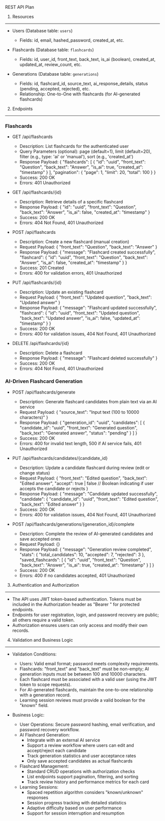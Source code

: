 REST API Plan

1. Resources
-------------------
- Users (Database table: `users`)
  - Fields: id, email, hashed_password, created_at, etc.

- Flashcards (Database table: `flashcards`)
  - Fields: id, user_id, front_text, back_text, is_ai (boolean), created_at, updated_at, review_count, etc.

- Generations (Database table: `generations`)
  - Fields: id, flashcard_id, source_text, ai_response_details, status (pending, accepted, rejected), etc.
  - Relationship: One-to-One with flashcards (for AI-generated flashcards)


2. Endpoints
-------------------

### Flashcards

- GET /api/flashcards
  - Description: List flashcards for the authenticated user
  - Query Parameters (optional):
      page (default=1), limit (default=20), filter (e.g., type: 'ai' or 'manual'), sort (e.g., 'created_at')
  - Response Payload:
    {
      "flashcards": [
         {
           "id": "uuid",
           "front_text": "Question",
           "back_text": "Answer",
           "is_ai": true,
           "created_at": "timestamp"
         }
      ],
      "pagination": { "page": 1, "limit": 20, "total": 100 }
    }
  - Success: 200 OK
  - Errors: 401 Unauthorized

- GET /api/flashcards/{id}
  - Description: Retrieve details of a specific flashcard
  - Response Payload:
    {
      "id": "uuid",
      "front_text": "Question",
      "back_text": "Answer",
      "is_ai": false,
      "created_at": "timestamp"
    }
  - Success: 200 OK
  - Errors: 404 Not Found, 401 Unauthorized

- POST /api/flashcards
  - Description: Create a new flashcard (manual creation)
  - Request Payload:
    {
      "front_text": "Question",
      "back_text": "Answer"
    }
  - Response Payload:
    {
      "message": "Flashcard created successfully",
      "flashcard": {
         "id": "uuid",
         "front_text": "Question",
         "back_text": "Answer",
         "is_ai": false,
         "created_at": "timestamp"
      }
    }
  - Success: 201 Created
  - Errors: 400 for validation errors, 401 Unauthorized

- PUT /api/flashcards/{id}
  - Description: Update an existing flashcard
  - Request Payload:
    {
      "front_text": "Updated question",
      "back_text": "Updated answer"
    }
  - Response Payload:
    {
      "message": "Flashcard updated successfully",
      "flashcard": {
         "id": "uuid",
         "front_text": "Updated question",
         "back_text": "Updated answer",
         "is_ai": false,
         "updated_at": "timestamp"
      }
    }
  - Success: 200 OK
  - Errors: 400 for validation issues, 404 Not Found, 401 Unauthorized

- DELETE /api/flashcards/{id}
  - Description: Delete a flashcard
  - Response Payload:
    { "message": "Flashcard deleted successfully" }
  - Success: 200 OK
  - Errors: 404 Not Found, 401 Unauthorized

### AI-Driven Flashcard Generation

- POST /api/flashcards/generate
  - Description: Generate flashcard candidates from plain text via an AI service
  - Request Payload:
    {
      "source_text": "Input text (100 to 10000 characters)"
    }
  - Response Payload:
    {
      "generation_id": "uuid",
      "candidates": [
         { 
           "candidate_id": "uuid",
           "front_text": "Generated question", 
           "back_text": "Generated answer",
           "status": "pending"
         }
      ]
    }
  - Success: 200 OK
  - Errors: 400 for invalid text length, 500 if AI service fails, 401 Unauthorized

- PUT /api/flashcards/candidates/{candidate_id}
  - Description: Update a candidate flashcard during review (edit or change status)
  - Request Payload:
    {
      "front_text": "Edited question",
      "back_text": "Edited answer",
      "accept": true | false // Boolean indicating if user accepts the candidate or rejects
    }
  - Response Payload:
    {
      "message": "Candidate updated successfully",
      "candidate": {
        "candidate_id": "uuid",
        "front_text": "Edited question",
        "back_text": "Edited answer"
      }
    }
  - Success: 200 OK
  - Errors: 400 for validation issues, 404 Not Found, 401 Unauthorized

- POST /api/flashcards/generations/{generation_id}/complete
  - Description: Complete the review of AI-generated candidates and save accepted ones
  - Request Payload: {}
  - Response Payload:
    {
      "message": "Generation review completed",
      "stats": {
        "total_candidates": 10,
        "accepted": 7,
        "rejected": 3
      },
      "saved_flashcards": [
        {
          "id": "uuid",
          "front_text": "Question",
          "back_text": "Answer",
          "is_ai": true,
          "created_at": "timestamp"
        }
      ]
    }
  - Success: 200 OK
  - Errors: 400 if no candidates accepted, 401 Unauthorized


3. Authentication and Authorization
-------------------
- The API uses JWT token-based authentication. Tokens must be included in the Authorization header as "Bearer <token>" for protected endpoints.
- Endpoints for user registration, login, and password recovery are public; all others require a valid token.
- Authorization ensures users can only access and modify their own records.

4. Validation and Business Logic
-------------------
- Validation Conditions:
  - Users: Valid email format; password meets complexity requirements.
  - Flashcards: "front_text" and "back_text" must be non-empty; AI generation inputs must be between 100 and 10000 characters.
  - Each flashcard must be associated with a valid user (using the JWT token to scope requests).
  - For AI-generated flashcards, maintain the one-to-one relationship with a generation record.
  - Learning session reviews must provide a valid boolean for the "known" field.

- Business Logic:
  - User Operations: Secure password hashing, email verification, and password recovery workflow.
  - AI Flashcard Generation: 
    * Integrate with an external AI service
    * Support a review workflow where users can edit and accept/reject each candidate
    * Track generation statistics and user acceptance rates
    * Only save accepted candidates as actual flashcards
  - Flashcard Management: 
    * Standard CRUD operations with authorization checks
    * List endpoints support pagination, filtering, and sorting
    * Track review history and performance metrics for each card
  - Learning Sessions: 
    * Spaced repetition algorithm considers "known/unknown" responses
    * Session progress tracking with detailed statistics
    * Adaptive difficulty based on user performance
    * Support for session interruption and resumption
